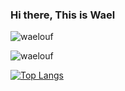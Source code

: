 ### Hi there, This is Wael

<!--
**waelouf/waelouf** is a ✨ _special_ ✨ repository because its `README.md` (this file) appears on your GitHub profile.

Here are some ideas to get you started:

- 🔭 I’m currently working on ...
- 🌱 I’m currently learning ...
- 👯 I’m looking to collaborate on ...
- 🤔 I’m looking for help with ...
- 💬 Ask me about ...
- 📫 How to reach me: ...
- 😄 Pronouns: ...
- ⚡ Fun fact: ...
-->


<p><img src="https://github-readme-stats.vercel.app/api?username=waelouf&show_icons=true" alt="waelouf" /></p>

<p><img src="https://github-readme-streak-stats.herokuapp.com/?user=waelouf" alt="waelouf" /></p>

[![Top Langs](https://github-readme-stats.vercel.app/api/top-langs/?username=anuraghazra&layout=pie)](https://github.com/anuraghazra/github-readme-stats)
